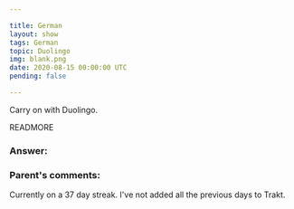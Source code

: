 ```yaml
---

title: German
layout: show
tags: German
topic: Duolingo
img: blank.png
date: 2020-08-15 00:00:00 UTC
pending: false

---
```


Carry on with Duolingo.

READMORE

### Answer:

### Parent's comments:

Currently on a 37 day streak. I've not added all the previous days to Trakt.
